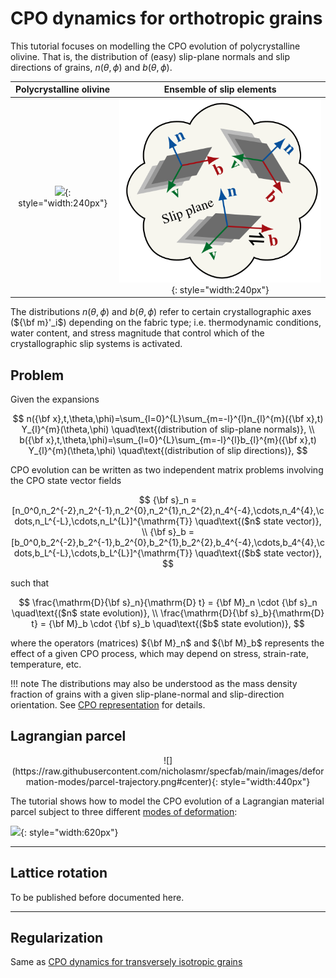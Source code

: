 # CPO dynamics for orthotropic grains

This tutorial focuses on modelling the CPO evolution of polycrystalline olivine.
That is, the distribution of (easy) slip-plane normals and slip directions of grains, $n(\theta,\phi)$ and $b(\theta,\phi)$.

| <center>Polycrystalline olivine</center> | <center>Ensemble of slip elements</center> |
| :-: | :-: |
| ![](https://raw.githubusercontent.com/nicholasmr/specfab/main/images/orthotropic/polycrystal.png){: style="width:240px"} | ![](https://raw.githubusercontent.com/nicholasmr/specfab/main/images/slip-plane/polycrystal-plane.png){: style="width:240px"} |

The distributions $n(\theta,\phi)$ and $b(\theta,\phi)$ refer to certain crystallographic axes (${\bf m}'_i$) depending on the fabric type; i.e. thermodynamic conditions, water content, and stress magnitude that control which of the crystallographic slip systems is activated.

## Problem


Given the expansions

$$
n({\bf x},t,\theta,\phi)=\sum_{l=0}^{L}\sum_{m=-l}^{l}n_{l}^{m}({\bf x},t) Y_{l}^{m}(\theta,\phi) \quad\text{(distribution of slip-plane normals)}, 
\\
b({\bf x},t,\theta,\phi)=\sum_{l=0}^{L}\sum_{m=-l}^{l}b_{l}^{m}({\bf x},t) Y_{l}^{m}(\theta,\phi) \quad\text{(distribution of slip directions)}, 
$$

CPO evolution can be written as two independent matrix problems involving the CPO state vector fields

$$
{\bf s}_n = [n_0^0,n_2^{-2},n_2^{-1},n_2^{0},n_2^{1},n_2^{2},n_4^{-4},\cdots,n_4^{4},\cdots,n_L^{-L},\cdots,n_L^{L}]^{\mathrm{T}} \quad\text{($n$ state vector)},
\\
{\bf s}_b = [b_0^0,b_2^{-2},b_2^{-1},b_2^{0},b_2^{1},b_2^{2},b_4^{-4},\cdots,b_4^{4},\cdots,b_L^{-L},\cdots,b_L^{L}]^{\mathrm{T}} \quad\text{($b$ state vector)},
$$

such that 

$$
\frac{\mathrm{D}{\bf s}_n}{\mathrm{D} t} = {\bf M}_n \cdot {\bf s}_n \quad\text{($n$ state evolution)},
\\
\frac{\mathrm{D}{\bf s}_b}{\mathrm{D} t} = {\bf M}_b \cdot {\bf s}_b \quad\text{($b$ state evolution)},
$$

where the operators (matrices) ${\bf M}_n$ and ${\bf M}_b$ represents the effect of a given CPO process, which may depend on stress, strain-rate, temperature, etc.

!!! note 
    The distributions may also be understood as the mass density fraction of grains with a given slip-plane-normal and slip-direction orientation.
    See [CPO representation](cpo-representation.md) for details.

## Lagrangian parcel

<center> ![](https://raw.githubusercontent.com/nicholasmr/specfab/main/images/deformation-modes/parcel-trajectory.png#center){: style="width:440px"} </center>

The tutorial shows how to model the CPO evolution of a Lagrangian material parcel subject to three different [modes of deformation](deformation-modes.md):

![](https://raw.githubusercontent.com/nicholasmr/specfab/main/images/deformation-modes/deformation-modes.png#center){: style="width:620px"}

- - -

## Lattice rotation

To be published before documented here.

<!--
### Example
-->

- - -

## Regularization

Same as [CPO dynamics for transversely isotropic grains](cpo-dynamics-tranisotropic.md)



